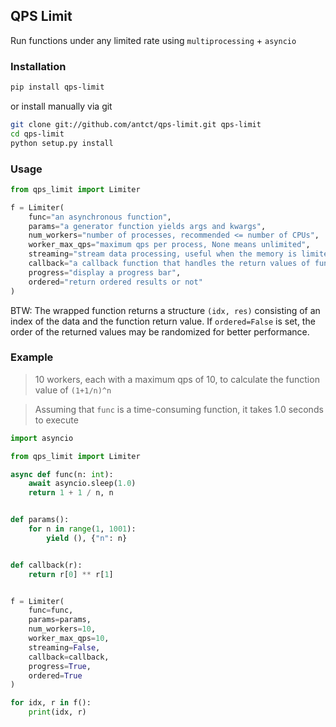 ## QPS Limit

Run functions under any limited rate using `multiprocessing` + `asyncio`

### Installation

```bash
pip install qps-limit
```

or install manually via git

```bash
git clone git://github.com/antct/qps-limit.git qps-limit
cd qps-limit
python setup.py install
```

### Usage

```python
from qps_limit import Limiter

f = Limiter(
    func="an asynchronous function",
    params="a generator function yields args and kwargs",
    num_workers="number of processes, recommended <= number of CPUs",
    worker_max_qps="maximum qps per process, None means unlimited",
    streaming="stream data processing, useful when the memory is limited",
    callback="a callback function that handles the return values of func",
    progress="display a progress bar",
    ordered="return ordered results or not"
)
```

BTW: The wrapped function returns a structure `(idx, res)` consisting of an index of the data and the function return value. If `ordered=False` is set, the order of the returned values may be randomized for better performance.

### Example

> 10 workers, each with a maximum qps of 10, to calculate the function value of `(1+1/n)^n`

> Assuming that `func` is a time-consuming function, it takes 1.0 seconds to execute

```python
import asyncio

from qps_limit import Limiter

async def func(n: int):
    await asyncio.sleep(1.0)
    return 1 + 1 / n, n


def params():
    for n in range(1, 1001):
        yield (), {"n": n}


def callback(r):
    return r[0] ** r[1]


f = Limiter(
    func=func,
    params=params,
    num_workers=10,
    worker_max_qps=10,
    streaming=False,
    callback=callback,
    progress=True,
    ordered=True
)

for idx, r in f():
    print(idx, r)
```